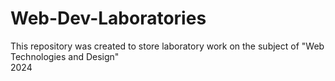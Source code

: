 # Web-Dev-Laboratories
This repository was created to store laboratory work on the subject of "Web Technologies and Design"  
2024
